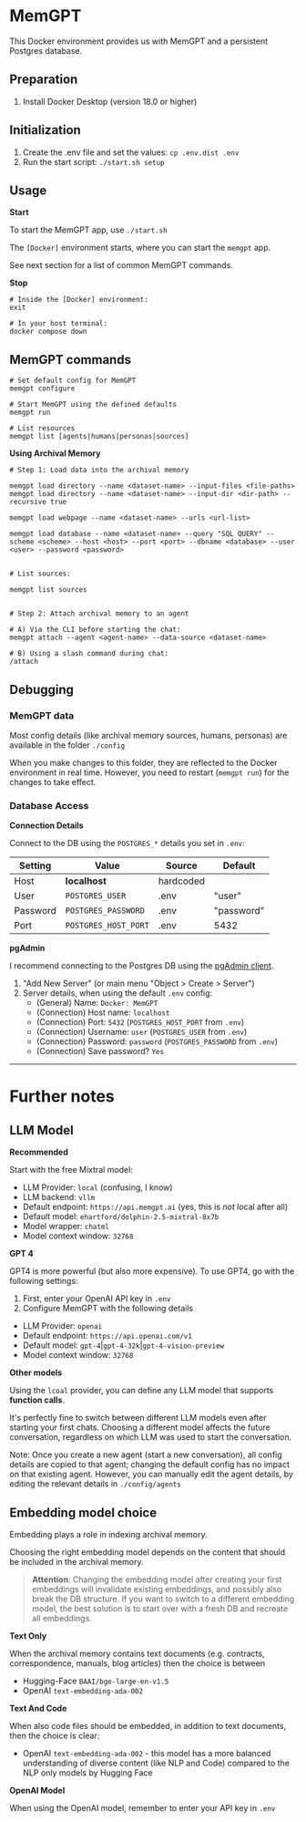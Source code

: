 # MemGPT

This Docker environment provides us with MemGPT and a persistent Postgres database.

## Preparation

1. Install Docker Desktop (version 18.0 or higher)

## Initialization

1. Create the .env file and set the values: `cp .env.dist .env` 
2. Run the start script: `./start.sh setup`

## Usage

**Start**

To start the MemGPT app, use `./start.sh`

The `[Docker]` environment starts, where you can start the `memgpt` app.

See next section for a list of common MemGPT commands.

**Stop**

```shell
# Inside the [Docker] environment:
exit

# In your host terminal:
docker compose down
```

## MemGPT commands

```shell
# Set default config for MemGPT
memgpt configure

# Start MemGPT using the defined defaults
memgpt run

# List resources 
memgpt list [agents|humans|personas|sources]
```

**Using Archival Memory**

```shell
# Step 1: Load data into the archival memory

memgpt load directory --name <dataset-name> --input-files <file-paths>
memgpt load directory --name <dataset-name> --input-dir <dir-path> --recursive true

memgpt load webpage --name <dataset-name> --urls <url-list>

memgpt load database --name <dataset-name> --query "SQL QUERY" --scheme <scheme> --host <host> --port <port> --dbname <database> --user <user> --password <password>


# List sources:

memgpt list sources


# Step 2: Attach archival memory to an agent

# A) Via the CLI before starting the chat:
memgpt attach --agent <agent-name> --data-source <dataset-name>

# B) Using a slash command during chat:
/attach
```

## Debugging

### MemGPT data

Most config details (like archival memory sources, humans, personas) are available in the folder `./config`

When you make changes to this folder, they are reflected to the Docker environment in real time. However, you need to restart (`memgpt run`) for the changes to take effect.

### Database Access

**Connection Details**

Connect to the DB using the `POSTGRES_*` details you set in `.env`:

| Setting  | Value                | Source    | Default    |
|----------|----------------------|-----------|------------|
| Host     | **localhost**        | hardcoded |            |
| User     | `POSTGRES_USER`      | .env      | "user"     |
| Password | `POSTGRES_PASSWORD`  | .env      | "password" |
| Port     | `POSTGRES_HOST_PORT` | .env      | 5432       |

**pgAdmin**

I recommend connecting to the Postgres DB using the [pgAdmin client](https://www.pgadmin.org/).

1. "Add New Server" (or main menu "Object > Create > Server")
2. Server details, when using the default `.env` config:
   - (General) Name: `Docker: MemGPT`
   - (Connection) Host name: `localhost`
   - (Connection) Port: `5432` (`POSTGRES_HOST_PORT` from `.env`)
   - (Connection) Username: `user` (`POSTGRES_USER` from `.env`)
   - (Connection) Password: `password` (`POSTGRES_PASSWORD` from `.env`)
   - (Connection) Save password? `Yes`

----

# Further notes

## LLM Model

**Recommended**

Start with the free Mixtral model:

* LLM Provider: `local` (confusing, I know)
* LLM backend: `vllm`
* Default endpoint: `https://api.memgpt.ai` (yes, this is _not_ local after all)
* Default model: `ehartford/dolphin-2.5-mixtral-8x7b`
* Model wrapper: `chatml`
* Model context window: `32768`

**GPT 4**

GPT4 is more powerful (but also more expensive). To use GPT4, go with the following settings:

1. First, enter your OpenAI API key in `.env`
2. Configure MemGPT with the following details

* LLM Provider: `openai`
* Default endpoint: `https://api.openai.com/v1`
* Default model: `gpt-4`|`gpt-4-32k`|`gpt-4-vision-preview`
* Model context window: `32768`

**Other models**

Using the `lcoal` provider, you can define any LLM model that supports **function calls**.

It's perfectly fine to switch between different LLM models even after starting your first chats. Choosing a different model affects the future conversation, regardless on which LLM was used to start the conversation.

Note: Once you create a new agent (start a new conversation), all config details are copied to that agent; changing the default config has no impact on that existing agent. However, you can manually edit the agent details, by editing the relevant details in `./config/agents`

## Embedding model choice

Embedding plays a role in indexing archival memory.

Choosing the right embedding model depends on the content that should be included in the archival memory.

> **Attention**: Changing the embedding model after creating your first embeddings will invalidate existing embeddings, and possibly also break the DB structure.
> If you want to switch to a different embedding model, the best solution is to start over with a fresh DB and recreate all embeddings.

**Text Only**

When the archival memory contains text documents (e.g. contracts, correspondence, manuals, blog articles) then the choice is between

* Hugging-Face `BAAI/bge-large-en-v1.5`
* OpenAI `text-embedding-ada-002`

**Text And Code**

When also code files should be embedded, in addition to text documents, then the choice is clear: 

* OpenAI `text-embedding-ada-002` - this model has a more balanced understanding of diverse content (like NLP and Code) compared to the NLP only models by Hugging Face

**OpenAI Model**

When using the OpenAI model, remember to enter your API key in `.env`
